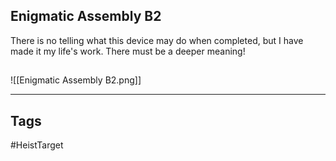 ## Enigmatic Assembly B2
There is no telling what this device may do when completed, but I
have made it my life's work. There must be a deeper meaning!
## 
![[Enigmatic Assembly B2.png]]

---
## Tags
#HeistTarget